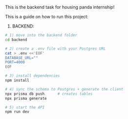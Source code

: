 This is the backend task for housing panda internship!

This is a guide on how to run this project:

1. BACKEND:

```bash
# 1) move into the backend folder
cd backend

# 2) create a .env file with your Postgres URL
cat > .env <<'EOF'
DATABASE_URL=""
PORT=4000
EOF

# 3) install dependencies 
npm install

# 4) sync the schema to Postgres + generate the client
npx prisma db push      # creates tables
npx prisma generate     

# 5) start the API 
npm run dev
